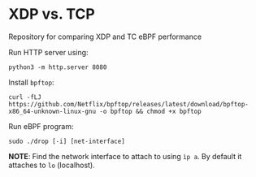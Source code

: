 # XDP vs. TCP 

Repository for comparing XDP and TC eBPF performance

Run HTTP server using:
```
python3 -m http.server 8080
```

Install `bpftop`: 
```
curl -fLJ https://github.com/Netflix/bpftop/releases/latest/download/bpftop-x86_64-unknown-linux-gnu -o bpftop && chmod +x bpftop
```

Run eBPF program:
```
sudo ./drop [-i] [net-interface]
```
**NOTE**: Find the network interface to attach to using `ìp a`. By default it attaches to `lo` (localhost).

